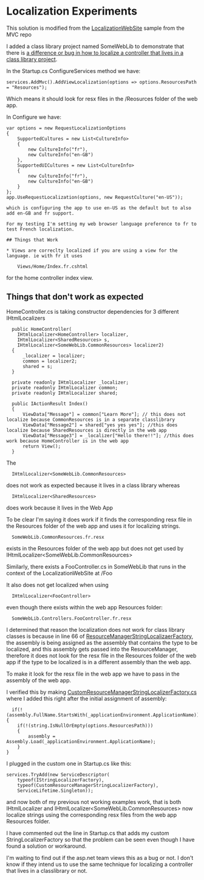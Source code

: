 # Localization Experiments

This solution is modified from the [LocalizationWebSite](https://github.com/aspnet/Mvc/tree/dev/test/WebSites/LocalizationWebSite) sample from the MVC repo

I added a class library project named SomeWebLib to demonstrate that there is [a difference or bug in how to localize a controller that lives in a class library project](https://github.com/aspnet/Localization/issues/152).

In the Startup.cs ConfigureServices method we have:

    services.AddMvc().AddViewLocalization(options => options.ResourcesPath = "Resources");
    
Which means it should look for resx files in the /Reosurces folder of the web app.

In Configure we have:

    var options = new RequestLocalizationOptions
    {
        SupportedCultures = new List<CultureInfo>
        {
            new CultureInfo("fr"),
            new CultureInfo("en-GB")
        },
        SupportedUICultures = new List<CultureInfo>
        {
            new CultureInfo("fr"),
            new CultureInfo("en-GB")
        }
    };
    app.UseRequestLocalization(options, new RequestCulture("en-US"));
    
    which is configuring the app to use en-US as the default but to also add en-GB and fr support.
    
    For my testing I'm setting my web browser language preference to fr to test French localization.
    
    ## Things that Work
    
    * Views are correclty localized if you are using a view for the language. ie with fr it uses 
    
        Views/Home/Index.fr.cshtml
  
  for the home controller index view.
  
  
## Things that don't work as expected
  
  HomeController.cs is taking constructor dependencies for 3 different IHtmlLocalizers
  
      public HomeController(
        IHtmlLocalizer<HomeController> localizer,
        IHtmlLocalizer<SharedResources> s,
        IHtmlLocalizer<SomeWebLib.CommonResources> localizer2)
      {
          _localizer = localizer;
          common = localizer2;
          shared = s;
      }
      
      private readonly IHtmlLocalizer _localizer;
      private readonly IHtmlLocalizer common;
      private readonly IHtmlLocalizer shared;
      
      public IActionResult Index()
      {
          ViewData["Message"] = common["Learn More"]; // this does not localize because CommonResources is in a separate classlibrary
          ViewData["Message2"] = shared["yes yes yes"]; //this does localize because SharedResources is directly in the web app
          ViewData["Message3"] = _localizer["Hello there!!"]; //this does work because HomeController is in the web app
          return View();
      }
      
  The 
  
      IHtmlLocalizer<SomeWebLib.CommonResources> 
      
  does not work as expected because it lives in a class library whereas
  
      IHtmlLocalizer<SharedResources>
      
  does work because it lives in the Web App
  
  To be clear I'm saying it does work if it finds the corresponding resx file in the Resources folder of the web app and uses it for localizing strings.
  
      SomeWebLib.CommonResources.fr.resx
      
  exists in the Resources folder of the web app but does not get used by IHtmlLocalizer<SomeWebLib.CommonResources>
  
  Similarly, there exists a FooController.cs in SomeWebLib that runs in the context of the LocalizationWebSite at /Foo
  
  It also does not get localized when using 
  
      IHtmlLocalizer<FooController>
      
  even though there exists within the web app Resources folder:
  
      SomeWebLib.Controllers.FooController.fr.resx
   
  I determined that reason the localization does not work for class library classes is because in line 66 of [ResourceManagerStringLocalizaerFactory](https://github.com/aspnet/Localization/blob/dev/src/Microsoft.Extensions.Localization/ResourceManagerStringLocalizerFactory.cs), the assembly is being assigned as the assembly that contains the type to be localized, and this assembly gets passed into the ResourceManager, therefore it does not look for the resx file in the Resources folder of the web app if the type to be localized is in a different assembly than the web app.
  
  To make it look for the resx file in the web app we have to pass in the assembly of the web app.
  
  I verified this by making [CustomResourceManagerStringLocalizerFactory.cs](https://github.com/joeaudette/experiments/blob/master/SomeWebLib/CustomResourceManagerStringLocalizerFactory.cs) where I added this right after the initial assignment of assembly:
  
      if(!(assembly.FullName.StartsWith(_applicationEnvironment.ApplicationName)))
    {
	    if(!(string.IsNullOrEmpty(options.ResourcesPath)))
	    {
		    assembly = Assembly.Load(_applicationEnvironment.ApplicationName);
	    }
    }
    
I plugged in the custom one in Startup.cs like this:

    services.TryAdd(new ServiceDescriptor(
        typeof(IStringLocalizerFactory),
        typeof(CustomResourceManagerStringLocalizerFactory),
        ServiceLifetime.Singleton));
        
and now both of my previous not working examples work, that is both IHtmlLocalizer<FooController> and IHtmlLocalizer<SomeWebLib.CommonResources> now localize strings using the corresponding resx files from the web app Resources folder.

I have commented out the line in Startup.cs that adds my custom StringLocalizerFactory so that the problem can be seen even though I have found a solution or workaround.

I'm waiting to find out if the asp.net team views this as a bug or not. I don't know if they intend us to use the same technique for localizing a controller that lives in a classlibrary or not.

